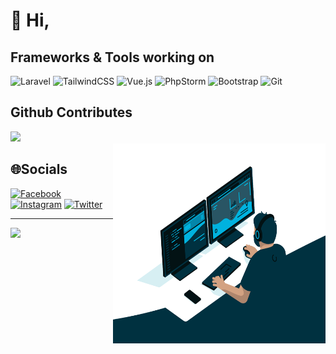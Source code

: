 # 👋 Hi,


## Frameworks & Tools working on

![Laravel](https://img.shields.io/badge/laravel-%23FF2D20.svg?style=for-the-badge&logo=laravel&logoColor=white)
![TailwindCSS](https://img.shields.io/badge/tailwindcss-%2338B2AC.svg?style=for-the-badge&logo=tailwind-css&logoColor=white)
![Vue.js](https://img.shields.io/badge/vuejs-%2335495e.svg?style=for-the-badge&logo=vuedotjs&logoColor=%234FC08D)
![PhpStorm](https://img.shields.io/badge/phpstorm-143?style=for-the-badge&logo=phpstorm&logoColor=black&color=black&labelColor=darkorchid)
![Bootstrap](https://img.shields.io/badge/bootstrap-%23563D7C.svg?style=for-the-badge&logo=bootstrap&logoColor=white)
![Git](https://img.shields.io/badge/git-%23F05033.svg?style=for-the-badge&logo=git&logoColor=white)

## Github Contributes
![](https://github-readme-stats.vercel.app/api?username=bilisim34&hide_border=false&include_all_commits=false&count_private=true)<br/>
<img align="right" alt="GIF" src="https://github.com/bilisim34/bilisim34/blob/master/code.gif?raw=true" width="340" height="320" />
## 🌐Socials

[![Facebook](https://img.shields.io/badge/Facebook-%231877F2.svg?logo=Facebook&logoColor=white)](https://facebook.com/bilisim34) [![Instagram](https://img.shields.io/badge/Instagram-%23E4405F.svg?logo=Instagram&logoColor=white)](https://instagram.com/bilisim34) [![Twitter](https://img.shields.io/badge/Twitter-%231DA1F2.svg?logo=Twitter&logoColor=white)](https://twitter.com/bilisim34) 

---
![](https://komarev.com/ghpvc/?username=bilisim34&label=Visitors+Count&color=brightgreen)
